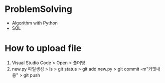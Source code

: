 # ProblemSolving
* Algorithm with Python
* SQL

# How to upload file
1. Visual Studio Code > Open > 폴더명
2. new.py 파일생성
        > ls
        > git status
        > git add new.py
        > git commit -m"커밋내용"
        > git push
        
